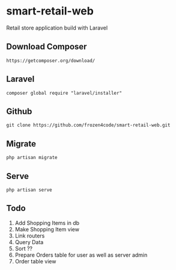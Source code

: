# smart-retail-web

Retail store application build with Laravel

## Download Composer

`https://getcomposer.org/download/`

## Laravel

`composer global require "laravel/installer"`

## Github

`git clone https://github.com/frozen4code/smart-retail-web.git`

## Migrate

`php artisan migrate`

## Serve

`php artisan serve`

## Todo

1. Add Shopping Items in db
2. Make Shopping Item view
3. Link routers
4. Query Data
5. Sort ??
6. Prepare Orders table for user as well as server admin
7. Order table view
